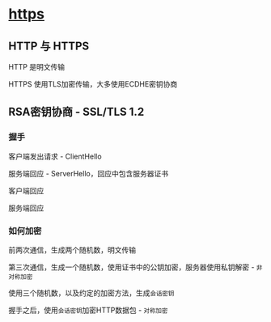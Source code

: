 # [https](https://www.ruanyifeng.com/blog/2014/02/ssl_tls.html)

## HTTP 与 HTTPS

HTTP 是明文传输

HTTPS 使用TLS加密传输，大多使用ECDHE密钥协商

## RSA密钥协商 - SSL/TLS 1.2

### 握手

客户端发出请求 - ClientHello

服务端回应 - ServerHello，回应中包含服务器证书

客户端回应

服务端回应

### 如何加密

前两次通信，生成两个随机数，明文传输

第三次通信，生成一个随机数，使用证书中的公钥加密，服务器使用私钥解密 - `非对称加密`

使用三个随机数，以及约定的加密方法，生成`会话密钥`

握手之后，使用`会话密钥`加密HTTP数据包 - `对称加密`

